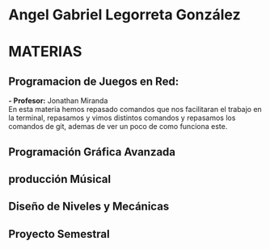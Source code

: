 # Angel Gabriel Legorreta González


# MATERIAS

## **Programacion de Juegos en Red:**
**- Profesor:** Jonathan Miranda\
En esta materia hemos repasado comandos que nos facilitaran el trabajo en la terminal, repasamos y vimos distintos comandos y repasamos los comandos de git, ademas de ver un poco de como funciona este.
## **Programación Gráfica Avanzada**
## **producción Músical**
## **Diseño de Niveles y Mecánicas**
## **Proyecto Semestral**

